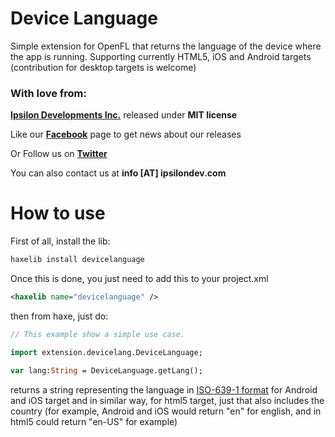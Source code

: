 Device Language
==========

Simple extension for OpenFL that returns the language of the device where the app is running. Supporting currently HTML5, iOS and Android targets (contribution for desktop targets is welcome)

### With love from:

**[Ipsilon Developments Inc.](http://www.ipsilondev.com)** released under **MIT license**

Like our **[Facebook](http://www.facebook.com/ipsilondev)** page to get news about our releases

Or Follow us on **[Twitter](https://twitter.com/ipsilondev)**

You can also contact us at **info [AT] ipsilondev.com**

How to use
==========

First of all, install the lib:

```bash
haxelib install devicelanguage
```

Once this is done, you just need to add this to your project.xml
```xml
<haxelib name="devicelanguage" />
```
then from haxe, just do:

```haxe
// This example show a simple use case.

import extension.devicelang.DeviceLanguage;

var lang:String = DeviceLanguage.getLang();

```

returns a string representing the language in [ISO-639-1 format](http://en.wikipedia.org/wiki/List_of_ISO_639-1_codes) for Android and iOS target and in similar way, for html5 target, just that also includes the country (for example, Android and iOS would return "en" for english, and in html5 could return "en-US" for example)
